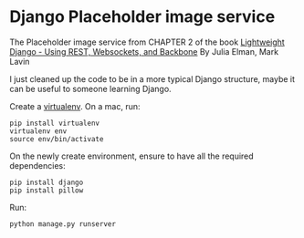 Django Placeholder image service
================================

The Placeholder image service from CHAPTER 2 of the book [Lightweight Django - Using REST, Websockets, and Backbone](http://shop.oreilly.com/product/0636920032502.do) By Julia Elman, Mark Lavin

I just cleaned up the code to be in a more typical Django structure, maybe it can be useful to someone learning Django.

Create a [virtualenv](http://virtualenv.readthedocs.org/en/latest/). On a mac, run:

    pip install virtualenv
    virtualenv env
    source env/bin/activate

On the newly create environment, ensure to have all the required dependencies:

    pip install django
    pip install pillow

Run:

    python manage.py runserver
